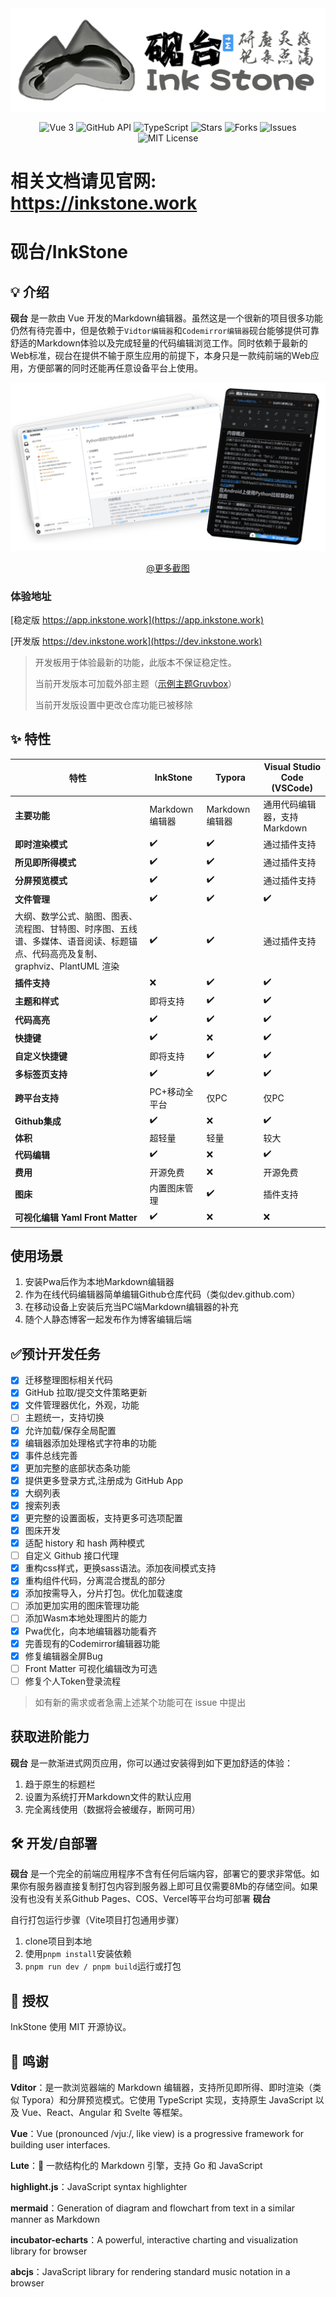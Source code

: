 <div align="center">
    <img src="public/cover.png" alt='砚台封面' style="background-color: white;"/>
    <p align="center">
    <img src="https://img.shields.io/badge/vue-3.x-brightgreen.svg" alt="Vue 3" />
    <img src="https://img.shields.io/badge/github-api-blue.svg" alt="GitHub API" />
    <img src="https://img.shields.io/badge/typescript-4.x-007ACC.svg" alt="TypeScript" />
    <img src="https://img.shields.io/github/stars/2061360308/InkStone.svg?style=social" alt="Stars" />
    <img src="https://img.shields.io/github/forks/2061360308/InkStone.svg?style=social" alt="Forks" />
    <img src="https://img.shields.io/github/issues/2061360308/InkStone.svg?color=yellow" alt="Issues" />
    <img src="https://img.shields.io/badge/license-MIT-green.svg" alt="MIT License" />
</p>
</div>

<h1>相关文档请见官网: <a href="https://inkstone.work" target="_blank">https://inkstone.work</a></h1>

# 砚台/InkStone

## 💡 介绍

**砚台** 是一款由 Vue 开发的Markdown编辑器。虽然这是一个很新的项目很多功能仍然有待完善中，但是依赖于`Vidtor编辑器`和`Codemirror编辑器`砚台能够提供可靠舒适的Markdown体验以及完成轻量的代码编辑浏览工作。同时依赖于最新的Web标准，砚台在提供不输于原生应用的前提下，本身只是一款纯前端的Web应用，方便部署的同时还能再任意设备平台上使用。

![展示图](docs/images/cover.png)

<div style="text-align: center;">
    <a href="docs/screenshots.md">@更多截图</a>
</div>

### 体验地址

[稳定版 https://app.inkstone.work](https://app.inkstone.work)

[开发版 https://dev.inkstone.work](https://dev.inkstone.work)

> 开发板用于体验最新的功能，此版本不保证稳定性。
> 
> 当前开发版本可加载外部主题（[示例主题Gruvbox](https://github.com/2061360308/inkstone-theme-gruvbox/)）
> 
> 当前开发版设置中更改仓库功能已被移除

## ✨ 特性

| 特性                                                                                                                            | InkStone        | Typora          | Visual Studio Code (VSCode)   |
| ------------------------------------------------------------------------------------------------------------------------------- | --------------- | --------------- | ----------------------------- |
| **主要功能**                                                                                                                    | Markdown 编辑器 | Markdown 编辑器 | 通用代码编辑器，支持 Markdown |
| **即时渲染模式**                                                                                                                | ✔️              | ✔️              | 通过插件支持                  |
| **所见即所得模式**                                                                                                              | ✔️              | ✔️              | 通过插件支持                  |
| **分屏预览模式**                                                                                                                | ✔️              | ✔️              | 通过插件支持                  |
| **文件管理**                                                                                                                    | ✔️              | ✔️              | ✔️                            |
| 大纲、数学公式、脑图、图表、流程图、甘特图、时序图、五线谱、多媒体、语音阅读、标题锚点、代码高亮及复制、graphviz、PlantUML 渲染 | ✔️              | ✔️              | 通过插件支持                  |
| **插件支持**                                                                                                                    | ❌              | ✔️              | ✔️                            |
| **主题和样式**                                                                                                                  | 即将支持        | ✔️              | ✔️                            |
| **代码高亮**                                                                                                                    | ✔️              | ✔️              | ✔️                            |
| **快捷键**                                                                                                                      | ✔️              | ❌              | ✔️                            |
| **自定义快捷键**                                                                                                                | 即将支持        | ✔️              | ✔️                            |
| **多标签页支持**                                                                                                                | ✔️              | ✔️              | ✔️                            |
| **跨平台支持**                                                                                                                  | PC+移动全平台   | 仅PC            | 仅PC                          |
| **Github集成**                                                                                                                  | ✔️              | ❌              | ✔️                            |
| **体积**                                                                                                                        | 超轻量          | 轻量            | 较大                          |
| **代码编辑**                                                                                                                    | ✔️              | ❌              | ✔️                            |
| **费用**                                                                                                                        | 开源免费        | ❌              | 开源免费                      |
| **图床**                                                                                                                        | 内置图床管理    | ✔️              | 插件支持                      |
| **可视化编辑 Yaml Front Matter**                                                                                                | ✔️              | ❌              | ❌                            |

## 使用场景

1. 安装Pwa后作为本地Markdown编辑器
2. 作为在线代码编辑器简单编辑Github仓库代码（类似dev.github.com）
3. 在移动设备上安装后充当PC端Markdown编辑器的补充
4. 随个人静态博客一起发布作为博客编辑后端

## ✅预计开发任务

- [x] 迁移整理图标相关代码
- [x] GitHub 拉取/提交文件策略更新
- [x] 文件管理器优化，外观，功能
- [ ] 主题统一，支持切换
- [x] 允许加载/保存全局配置
- [x] 编辑器添加处理格式字符串的功能
- [x] 事件总线完善
- [x] 更加完整的底部状态条功能
- [x] 提供更多登录方式,注册成为 GitHub App
- [x] 大纲列表
- [x] 搜索列表
- [x] 更完整的设置面板，支持更多可选项配置
- [x] 图床开发
- [x] 适配 history 和 hash 两种模式
- [ ] 自定义 Github 接口代理
- [x] 重构css样式，更换sass语法。添加夜间模式支持
- [x] 重构组件代码，分离混合搅乱的部分
- [x] 添加按需导入，分片打包。优化加载速度
- [ ] 添加更加实用的图床管理功能
- [ ] 添加Wasm本地处理图片的能力
- [x] Pwa优化，向本地编辑器功能看齐
- [x] 完善现有的Codemirror编辑器功能
- [x] 修复编辑器全屏Bug
- [ ] Front Matter 可视化编辑改为可选
- [ ] 修复个人Token登录流程

> 如有新的需求或者急需上述某个功能可在 issue 中提出

## 获取进阶能力

**砚台** 是一款渐进式网页应用，你可以通过安装得到如下更加舒适的体验：
1. 趋于原生的标题栏
2. 设置为系统打开Markdown文件的默认应用
3. 完全离线使用（数据将会被缓存，断网可用）


## 🛠️ 开发/自部署

**砚台** 是一个完全的前端应用程序不含有任何后端内容，部署它的要求非常低。如果你有服务器直接复制打包内容到服务器上即可且仅需要8Mb的存储空间。如果没有也没有关系Github Pages、COS、Vercel等平台均可部署 **砚台**

自行打包运行步骤（Vite项目打包通用步骤）

1. clone项目到本地
2. 使用`pnpm install`安装依赖
3. `pnpm run dev / pnpm build`运行或打包

## 📄 授权

InkStone 使用 MIT 开源协议。

## 🙏 鸣谢

**Vditor**：是一款浏览器端的 Markdown 编辑器，支持所见即所得、即时渲染（类似 Typora）和分屏预览模式。它使用 TypeScript 实现，支持原生 JavaScript 以及 Vue、React、Angular 和 Svelte 等框架。

**Vue**：Vue (pronounced /vjuː/, like view) is a progressive framework for building user interfaces.

**Lute**：🎼 一款结构化的 Markdown 引擎，支持 Go 和 JavaScript

**highlight.js**：JavaScript syntax highlighter

**mermaid**：Generation of diagram and flowchart from text in a similar manner as Markdown

**incubator-echarts**：A powerful, interactive charting and visualization library for browser

**abcjs**：JavaScript library for rendering standard music notation in a browser
